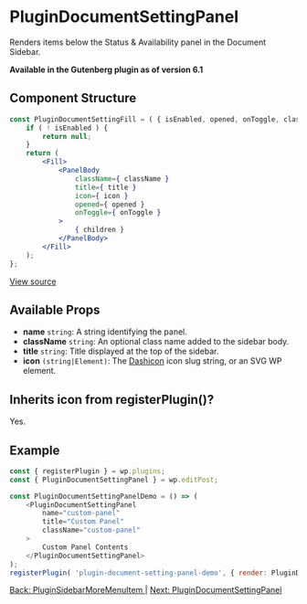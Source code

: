 # PluginDocumentSettingPanel
Renders items below the Status & Availability panel in the Document Sidebar.

__Available in the Gutenberg plugin as of version 6.1__

## Component Structure ##
```jsx
const PluginDocumentSettingFill = ( { isEnabled, opened, onToggle, className, title, icon, children } ) => {
	if ( ! isEnabled ) {
		return null;
	}
	return (
		<Fill>
			<PanelBody
				className={ className }
				title={ title }
				icon={ icon }
				opened={ opened }
				onToggle={ onToggle }
			>
				{ children }
			</PanelBody>
		</Fill>
	);
};
```
[View source](https://github.com/WordPress/gutenberg/blob/master/packages/edit-post/src/components/sidebar/plugin-document-setting-panel/index.js)

## Available Props
* __name__ `string`: A string identifying the panel.
* __className__ `string`: An optional class name added to the sidebar body.
* __title__ `string`: Title displayed at the top of the sidebar.
* __icon__ `(string|Element)`: The [Dashicon](https://developer.wordpress.org/resource/dashicons/) icon slug string, or an SVG WP element.

 ## Inherits icon from registerPlugin()?
Yes.

## Example
```js
const { registerPlugin } = wp.plugins;
const { PluginDocumentSettingPanel } = wp.editPost;

const PluginDocumentSettingPanelDemo = () => (
	<PluginDocumentSettingPanel
		name="custom-panel"
		title="Custom Panel"
        className="custom-panel"
	>
		Custom Panel Contents
	</PluginDocumentSettingPanel>
);
registerPlugin( 'plugin-document-setting-panel-demo', { render: PluginDocumentSettingPanelDemo, icon: 'palmtree' } );
```
[Back: PluginSidebarMoreMenuItem ](./plugin-sidebar-more-menu-item.md) | [Next: PluginDocumentSettingPanel ](./plugin-document-setting-panel.md)

